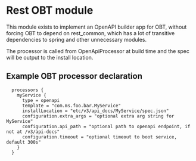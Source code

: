 [//]: # (Morgan Stanley makes this available to you under the Apache License, Version 2.0 \(the "License"\))
[//]: # (You may obtain a copy of the License at http://www.apache.org/licenses/LICENSE-2.0.)
[//]: # (See the NOTICE file distributed with this work for additional information regarding copyright ownership.)
[//]: # (Unless required by applicable law or agreed to in writing, software)
[//]: # (distributed under the License is distributed on an "AS IS" BASIS,)
[//]: # (WITHOUT WARRANTIES OR CONDITIONS OF ANY KIND, either express or implied.)
[//]: # (See the License for the specific language governing permissions and)
[//]: # (limitations under the License.)
# Rest OBT module

This module exists to implement an OpenAPI builder app for OBT, without forcing OBT to depend on rest_common, which has a lot of transitive dependencies to spring and other unnecessary modules.

The processor is called from OpenApiProcessor at build time and the spec will be output to the install location.

## Example OBT processor declaration

```
  processors {
    myService {
      type = openapi
      template = "com.ms.foo.bar.MyService"
      installLocation = "etc/v3/api_docs/MyService/spec.json"
      configuration.extra_args = "optional extra arg string for MyService"
      configuration.api_path = "optional path to openapi endpoint, if not at /v3/api-docs"
      configuration.timeout = "optional timeout to boot service, default 300s"
    }
  }
```